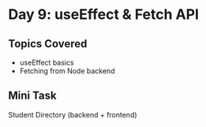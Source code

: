 # Day 9: useEffect & Fetch API

## Topics Covered
- useEffect basics
- Fetching from Node backend

## Mini Task
Student Directory (backend + frontend)